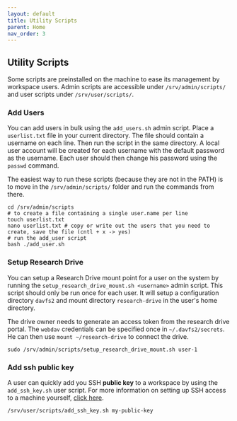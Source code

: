```yaml
---
layout: default
title: Utility Scripts
parent: Home
nav_order: 3
---
```


## Utility Scripts

Some scripts are preinstalled on the machine to ease its management by workspace users. Admin scripts are accessible under `/srv/admin/scripts/` and user scripts under `/srv/user/scripts/`.

### Add Users

You can add users in bulk using the `add_users.sh` admin script. Place a `userlist.txt` file in your current directory. The file should contain a username on each line. Then run the script in the same directory. A local user account will be created for each username with the default password as the username. Each user should then change his password using the `passwd` command.

The easiest way to run these scripts (because they are not in the PATH) is to move in the `/srv/admin/scripts/` folder and run the commands from there. 
```shell
cd /srv/admin/scripts 
# to create a file containing a single user.name per line
touch userlist.txt
nano userlist.txt # copy or write out the users that you need to create, save the file (cntl + x -> yes)
# run the add_user script
bash ./add_user.sh
```

### Setup Research Drive

You can setup a Research Drive mount point for a user on the system by running the `setup_research_drive_mount.sh <username>` admin script. This script should only be run once for each user. It will setup a configuration directory `davfs2` and mount directory `research-drive` in the user's home directory.

The drive owner needs to generate an access token from the research drive portal.
The `webdav` credentials can be specified once in `~/.davfs2/secrets`.
He can then use `mount ~/research-drive` to connect the drive.

```shell
sudo /srv/admin/scripts/setup_research_drive_mount.sh user-1
```

### Add ssh public key

A user can quickly add you SSH **public key** to a workspace by using the `add_ssh_key.sh` user script.
For more information on setting up SSH access to a machine yourself, [click here](/docs/faq/#setup-ssh-access-to-your-workspace).

```shell
/srv/user/scripts/add_ssh_key.sh my-public-key
```
